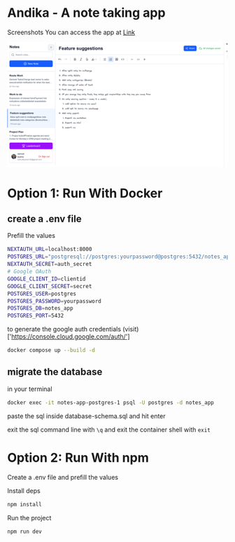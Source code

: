 # Andika - A note taking app

Screenshots
You can access the app at
[Link](https://notes.fastduka.co.ke)


![Screenshot](./src/screenshots/image.png)


# Option 1: Run With Docker

## create a .env file

Prefill the values

```sh
NEXTAUTH_URL=localhost:8000
POSTGRES_URL="postgresql://postgres:yourpassword@postgres:5432/notes_app"
NEXTAUTH_SECRET=auth_secret
# Google OAuth
GOOGLE_CLIENT_ID=clientid
GOOGLE_CLIENT_SECRET=secret
POSTGRES_USER=postgres
POSTGRES_PASSWORD=yourpassword
POSTGRES_DB=notes_app
POSTGRES_PORT=5432
```

to generate the google auth credentials (visit)['https://console.cloud.google.com/auth/']

```sh
docker compose up --build -d

```

## migrate the database

in your terminal

```sh
docker exec -it notes-app-postgres-1 psql -U postgres -d notes_app


```

paste the sql inside database-schema.sql and hit enter

exit the sql command line with `\q` and exit the container shell with `exit`

# Option 2: Run With npm

Create a .env file and prefill the values

Install deps

```sh
npm install

```

Run the project

```sh
npm run dev
```
